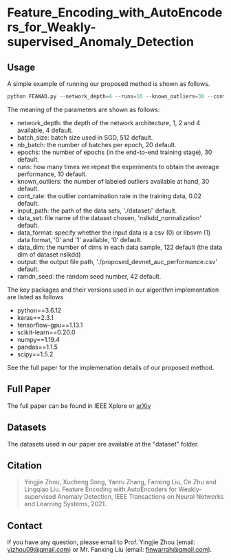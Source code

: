 # Feature_Encoding_with_AutoEncoders_for_Weakly-supervised_Anomaly_Detection

## Usage
A simple example of running our proposed method is shown as follows.
```python
python FEAWAD.py --network_depth=4 --runs=10 --known_outliers=30 --cont_rate=0.02 --data_format=0 --output=./results.csv --data_set nslkdd_normalization --data_dim 122
```
The meaning of the parameters are shown as follows:
* network_depth: the depth of the network architecture, 1, 2 and 4 available, 4 default.
* batch_size: batch size used in SGD, 512 default.
* nb_batch: the number of batches per epoch, 20 default.
* epochs: the number of epochs (in the end-to-end training stage), 30 default.
* runs: how many times we repeat the experiments to obtain the average performance, 10 default.
* known_outliers: the number of labeled outliers available at hand, 30 default.
* cont_rate: the outlier contamination rate in the training data, 0.02 default.
* input_path: the path of the data sets, './dataset/' default.
* data_set: file name of the dataset chosen, 'nslkdd_normalization' default.
* data_format: specify whether the input data is a csv (0) or libsvm (1) data format, '0' and '1' available, '0' default.
* data_dim: the number of dims in each data sample, 122 default (the data dim of dataset nslkdd)
* output: the output file path, './proposed_devnet_auc_performance.csv' default.
* ramdn_seed: the random seed number, 42 default.

[comment]: <> (See FEAWAD.py for more details about each argument used in this line of code.)

The key packages and their versions used in our algorithm implementation are listed as follows
* python==3.6.12
* keras==2.3.1
* tensorflow-gpu==1.13.1
* scikit-learn==0.20.0
* numpy==1.19.4
* pandas==1.1.5
* scipy==1.5.2

See the full paper for the implemenation details of our proposed method.

## Full Paper
The full paper can be found in IEEE Xplore or [arXiv](https://arxiv.org/abs/2105.10500)

## Datasets
The datasets used in our paper are available at the "dataset" folder.

## Citation
> Yingjie Zhou, Xucheng Song, Yanru Zhang, Fanxing Liu, Ce Zhu and Lingqiao Liu. Feature Encoding with AutoEncoders for Weakly-supervised Anomaly Detection, IEEE Transactions on Neural Networks and Learning Systems, 2021.

## Contact
If you have any question, please email to Prof. Yingjie Zhou (email: yjzhou09@gmail.com) or Mr. Fanxing Liu (email: finwarrah@gmail.com).
